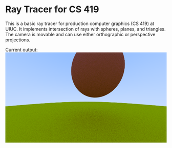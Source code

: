 # Ray Tracer for CS 419

This is a basic ray tracer for production computer graphics (CS 419) at UIUC.
It implements intersection of rays with spheres, planes, and triangles. The
camera is movable and can use either orthographic or perspective projections.

Current output:
![out.png](out.png)
